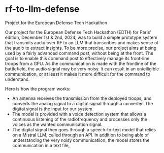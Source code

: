 # rf-to-llm-defense
Project for the European Defense Tech Hackathon

Our project for the European Defense Tech Hackathon (EDTH) for Paris' edition, December 1st & 2nd, 2024, was to build a simple prototype system that transmits audio over RF to an LLM that transcribes and makes sense of the audio to extract insights. To be more precise, our project aims at being used by a fairly advanced command post, without being at the front. The goal is to enable this command post to effectively manage its front-line troops from a GPU. As the communication is made with the frontline of the battlefield, the audio signal may be very noisy. It can result in an untelligible communication, or at least it makes it more difficult for the command to understand.

Here is how the program works:
- An antenna receives the transmission from the deployed troops, and converts the analog signal to a digital signal through a converter. The digital signal is the input for our system.
- The model is provided with a voice detection system that allows a continuous listening of the radiofrequency and processes only the voices as the wanted communication signal.
- The digital signal then goes through a speech-to-text model that relies on a Mistral LLM, called through an API. In addition to being able of understanding the very noisy communicatiion, the model stores the communication in a text file, 
